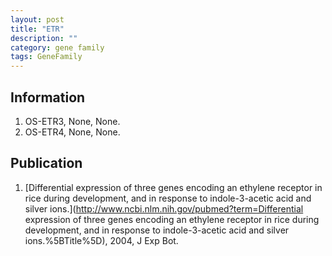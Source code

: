 ```yaml
---
layout: post
title: "ETR"
description: ""
category: gene family
tags: GeneFamily
---
```


## Information
1. OS-ETR3, None, None.
2. OS-ETR4, None, None.

## Publication
1. [Differential expression of three genes encoding an ethylene receptor in rice during development, and in response to indole-3-acetic acid and silver ions.](http://www.ncbi.nlm.nih.gov/pubmed?term=Differential expression of three genes encoding an ethylene receptor in rice during development, and in response to indole-3-acetic acid and silver ions.%5BTitle%5D), 2004, J Exp Bot.


